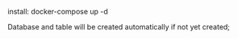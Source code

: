 install: docker-compose up -d 

Database and table will be created automatically if not yet created;